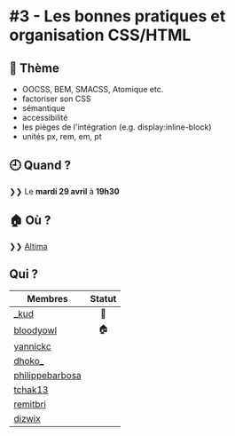 # #3 - Les bonnes pratiques et organisation CSS/HTML

## 💬 Thème

* OOCSS, BEM, SMACSS, Atomique etc.
* factoriser son CSS
* sémantique
* accessibilité
* les pièges de l'intégration (e.g. display:inline-block)
* unités px, rem, em, pt

## 🕘 Quand ?

❯❯ Le **mardi 29 avril** à **19h30**

## 🏠 Où ?

❯❯ [Altima](http://www.altima.fr/contact/paris.html)

## Qui ?

Membres | Statut |
--------|:------:|
[_kud](https://twitter.com/_kud) | 👮 |
[bloodyowl](https://twitter.com/bloodyowl) | 🏠 |
[yannickc](https://twitter.com/yannickc) | |
[dhoko_](https://twitter.com/dhoko_) | |
[philippebarbosa](https://twitter.com/philippebarbosa) | |
[tchak13](https://twitter.com/tchak13) | |
[remitbri](https://twitter.com/remitbri) | |
[dizwix](https://twitter.com/dizwix) | |
